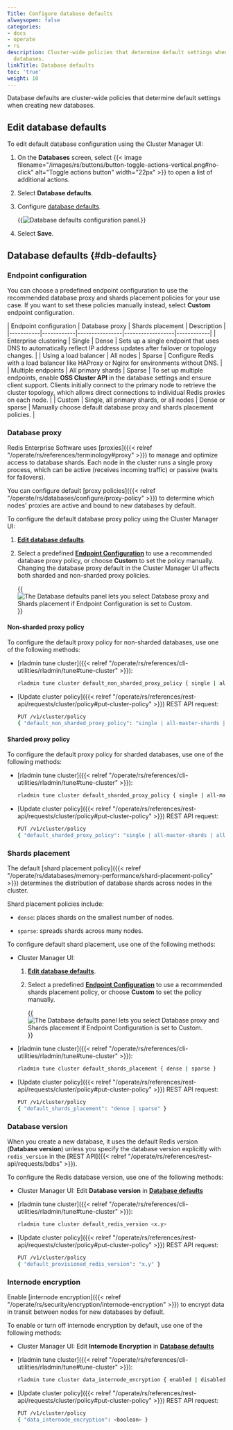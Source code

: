 ```yaml
---
Title: Configure database defaults
alwaysopen: false
categories:
- docs
- operate
- rs
description: Cluster-wide policies that determine default settings when creating new
  databases.
linkTitle: Database defaults
toc: 'true'
weight: 10
---
```


Database defaults are cluster-wide policies that determine default settings when creating new databases.

## Edit database defaults

To edit default database configuration using the Cluster Manager UI:

1. On the **Databases** screen, select {{< image filename="/images/rs/buttons/button-toggle-actions-vertical.png#no-click" alt="Toggle actions button" width="22px" >}} to open a list of additional actions.

1. Select **Database defaults**.

1. Configure [database defaults](#db-defaults).

    {{<image filename="images/rs/screenshots/databases/db-defaults.png" alt="Database defaults configuration panel.">}}

1. Select **Save**.

## Database defaults {#db-defaults}

### Endpoint configuration

You can choose a predefined endpoint configuration to use the recommended database proxy and shards placement policies for your use case. If you want to set these policies manually instead, select **Custom** endpoint configuration.

| Endpoint configuration | Database proxy | Shards placement | Description |
|-----------|------------|----------------|------------------|------------|
| Enterprise clustering | Single | Dense | Sets up a single endpoint that uses DNS to automatically reflect IP address updates after failover or topology changes. |
| Using a load balancer | All nodes | Sparse | Configure Redis with a load balancer like HAProxy or Nginx for environments without DNS. |
| Multiple endpoints | All primary shards | Sparse | To set up multiple endpoints, enable **OSS Cluster API** in the database settings and ensure client support. Clients initially connect to the primary node to retrieve the cluster topology, which allows direct connections to individual Redis proxies on each node. |
| Custom | Single, all primary shards, or all nodes | Dense or sparse | Manually choose default database proxy and shards placement policies. |

### Database proxy

Redis Enterprise Software uses [proxies]({{< relref "/operate/rs/references/terminology#proxy" >}}) to manage and optimize access to database shards. Each node in the cluster runs a single proxy process, which can be active (receives incoming traffic) or passive (waits for failovers).

You can configure default [proxy policies]({{< relref "/operate/rs/databases/configure/proxy-policy" >}}) to determine which nodes' proxies are active and bound to new databases by default.

To configure the default database proxy policy using the Cluster Manager UI:

1. [**Edit database defaults**](#edit-database-defaults). 

1. Select a predefined [**Endpoint Configuration**](#endpoint-configuration) to use a recommended database proxy policy, or choose **Custom** to set the policy manually. Changing the database proxy default in the Cluster Manager UI affects both sharded and non-sharded proxy policies.

    {{<image filename="images/rs/screenshots/databases/db-defaults-endpoint-config-custom.png" alt="The Database defaults panel lets you select Database proxy and Shards placement if Endpoint Configuration is set to Custom.">}}

#### Non-sharded proxy policy

To configure the default proxy policy for non-sharded databases, use one of the following methods:

- [rladmin tune cluster]({{< relref "/operate/rs/references/cli-utilities/rladmin/tune#tune-cluster" >}}): 
    
    ```sh
    rladmin tune cluster default_non_sharded_proxy_policy { single | all-master-shards | all-nodes }
    ```

- [Update cluster policy]({{< relref "/operate/rs/references/rest-api/requests/cluster/policy#put-cluster-policy" >}}) REST API request:

    ```sh
    PUT /v1/cluster/policy 
    { "default_non_sharded_proxy_policy": "single | all-master-shards | all-nodes" }
    ```

#### Sharded proxy policy

To configure the default proxy policy for sharded databases, use one of the following methods:

- [rladmin tune cluster]({{< relref "/operate/rs/references/cli-utilities/rladmin/tune#tune-cluster" >}}): 
    
    ```sh
    rladmin tune cluster default_sharded_proxy_policy { single | all-master-shards | all-nodes }
    ```

- [Update cluster policy]({{< relref "/operate/rs/references/rest-api/requests/cluster/policy#put-cluster-policy" >}}) REST API request:

    ```sh
    PUT /v1/cluster/policy 
    { "default_sharded_proxy_policy": "single | all-master-shards | all-nodes" }
    ```

### Shards placement

The default [shard placement policy]({{< relref "/operate/rs/databases/memory-performance/shard-placement-policy" >}}) determines the distribution of database shards across nodes in the cluster.

Shard placement policies include:

- `dense`: places shards on the smallest number of nodes.

- `sparse`: spreads shards across many nodes.

To configure default shard placement, use one of the following methods:

- Cluster Manager UI:

    1. [**Edit database defaults**](#edit-database-defaults). 

    1. Select a predefined [**Endpoint Configuration**](#endpoint-configuration) to use a recommended shards placement policy, or choose **Custom** to set the policy manually.

        {{<image filename="images/rs/screenshots/databases/db-defaults-endpoint-config-custom.png" alt="The Database defaults panel lets you select Database proxy and Shards placement if Endpoint Configuration is set to Custom.">}}

- [rladmin tune cluster]({{< relref "/operate/rs/references/cli-utilities/rladmin/tune#tune-cluster" >}}): 
    
    ```sh
    rladmin tune cluster default_shards_placement { dense | sparse }
    ```

- [Update cluster policy]({{< relref "/operate/rs/references/rest-api/requests/cluster/policy#put-cluster-policy" >}}) REST API request:

    ```sh
    PUT /v1/cluster/policy 
    { "default_shards_placement": "dense | sparse" }
    ```

### Database version

When you create a new database, it uses the default Redis version (**Database version**) unless you specify the database version explicitly with `redis_version` in the [REST API]({{< relref "/operate/rs/references/rest-api/requests/bdbs" >}}).

To configure the Redis database version, use one of the following methods:

- Cluster Manager UI: Edit **Database version** in [**Database defaults**](#edit-database-defaults)


- [rladmin tune cluster]({{< relref "/operate/rs/references/cli-utilities/rladmin/tune#tune-cluster" >}}): 
    
    ```sh
    rladmin tune cluster default_redis_version <x.y>
    ```

- [Update cluster policy]({{< relref "/operate/rs/references/rest-api/requests/cluster/policy#put-cluster-policy" >}}) REST API request:

    ```sh
    PUT /v1/cluster/policy 
    { "default_provisioned_redis_version": "x.y" }
    ```

### Internode encryption

Enable [internode encryption]({{< relref "/operate/rs/security/encryption/internode-encryption" >}}) to encrypt data in transit between nodes for new databases by default.

To enable or turn off internode encryption by default, use one of the following methods:

- Cluster Manager UI: Edit **Internode Encryption** in [**Database defaults**](#edit-database-defaults)

- [rladmin tune cluster]({{< relref "/operate/rs/references/cli-utilities/rladmin/tune#tune-cluster" >}}): 
    
    ```sh
    rladmin tune cluster data_internode_encryption { enabled | disabled }
    ```

- [Update cluster policy]({{< relref "/operate/rs/references/rest-api/requests/cluster/policy#put-cluster-policy" >}}) REST API request:

    ```sh
    PUT /v1/cluster/policy 
    { "data_internode_encryption": <boolean> }
    ```
